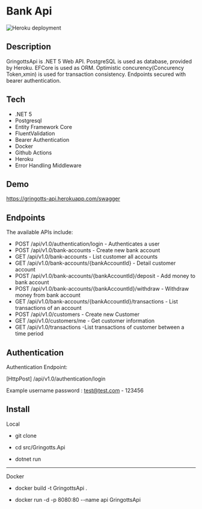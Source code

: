 # Bank Api


![Heroku deployment](https://github.com/gktnkrdg/Gringotts/actions/workflows/heroku-deploy.yaml/badge.svg)
## Description

GringottsApi is .NET 5 Web API. PostgreSQL is used as database, provided by Heroku. EFCore is used as ORM. Optimistic concurency(Concurency Token,xmin) is used for transaction consistency. Endpoints secured with bearer authentication.


## Tech

- .NET 5
- Postgresql 
- Entity Framework Core
- FluentValidation 
- Bearer Authentication
- Docker
- Github Actions
- Heroku
- Error Handling Middleware

## Demo
https://gringotts-api.herokuapp.com/swagger


## Endpoints

The available APIs include:

- POST /api/v1.0/authentication/login - Authenticates a user
- POST /api/v1.0/bank-accounts - Create new bank account
- GET  /api/v1.0/bank-accounts - List customer all accounts
- GET  /api/v1.0/bank-accounts/{bankAccountId} - Detail customer account
- POST /api/v1.0/bank-accounts/{bankAccountId}/deposit - Add money to bank account
- POST /api/v1.0/bank-accounts/{bankAccountId}/withdraw - Withdraw money from bank account
- GET /api/v1.0/bank-accounts/{bankAccountId}/transactions - List transactions of an account
- POST /api/v1.0/customers - Create new Customer
- GET /api/v1.0/customers/me - Get customer information
- GET /api/v1.0/transactions -List transactions of customer between a time period

## Authentication
Authentication Endpoint: 

[HttpPost] /api/v1.0/authentication/login 

Example username password : test@test.com - 123456

## Install
Local
- git clone

- cd src/Gringotts.Api 

- dotnet run

----
Docker
- docker build -t GringottsApi .

- docker run -d -p 8080:80 --name api GringottsApi

